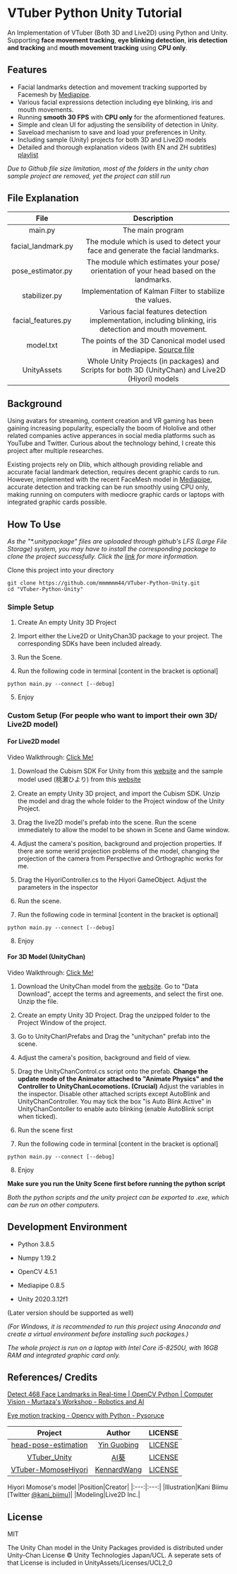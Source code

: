 # VTuber Python Unity Tutorial

An Implementation of VTuber (Both 3D and Live2D) using Python and Unity. Supporting **face movement tracking**, **eye blinking detection**, **iris detection and tracking** and **mouth movement tracking** using **CPU only**.

## Features
* Facial landmarks detection and movement tracking supported by Facemesh by [Mediapipe](https://github.com/google/mediapipe).
* Various facial expressions detection including eye blinking, iris and mouth movements.
* Running **smooth 30 FPS** with **CPU only** for the aformentioned features.
* Simple and clean UI for adjusting the sensibility of detection in Unity.
* Saveload mechanism to save and load your preferences in Unity.
* Including sample (Unity) projects for both 3D and Live2D models
* Detailed and thorough explanation videos (with EN and ZH subtitles) [playlist](https://www.youtube.com/playlist?list=PL624GOtU88c4J9rGy7ZWjeSkOvCvuavan)

*Due to Github file size limitation, most of the folders in the unity chan sample project are removed, yet the project can still run*

## File Explanation
|File|Description|
|:---:|:---:|
|main.py|The main program|
|facial_landmark.py|The module which is used to detect your face and generate the facial landmarks.|
|pose_estimator.py|The module which estimates your pose/ orientation of your head based on the landmarks.|
|stabilizer.py|Implementation of Kalman Filter to stabilize the values.|
|facial_features.py|Various facial features detection implementation, including blinking, iris detection and mouth movement.|
|model.txt|The points of the 3D Canonical model used in Mediapipe. [Source file](https://github.com/google/mediapipe/blob/master/mediapipe/modules/face_geometry/data/canonical_face_model.obj)|
|UnityAssets|Whole Unity Projects (in packages) and Scripts for both 3D (UnityChan) and Live2D (Hiyori) models|

## Background
Using avatars for streaming, content creation and VR gaming has been gaining increasing popularity, especially the boom of Hololive and other related companies active apperances in social media platforms such as YouTube and Twitter. Curious about the technology behind, I create this project after multiple researches.

Existing projects rely on Dlib, which although providing reliable and accurate facial landmark detection, requires decent graphic cards to run. However, implemented with the recent FaceMesh model in [Mediapipe](https://github.com/google/mediapipe), accurate detection and tracking can be run smoothly using CPU only, making running on computers with mediocre graphic cards or laptops with integrated graphic cards possible.

## How To Use
_As the "*.unitypackage" files are uploaded through github's LFS (Large File Storage) system, you may have to install the corresponding package to clone the project successfully. Click the [link](https://git-lfs.github.com/) for more information._

Clone this project into your directory

```
git clone https://github.com/mmmmmm44/VTuber-Python-Unity.git
cd "VTuber-Python-Unity"
```

### Simple Setup
1. Create An empty Unity 3D Project

2. Import either the Live2D or UnityChan3D package to your project. The corresponding SDKs have been included already.

3. Run the Scene.

4. Run the following code in terminal
[content in the bracket is optional]
```
python main.py --connect [--debug]
```

5. Enjoy


### Custom Setup (For people who want to import their own 3D/ Live2D model)

#### For Live2D model

Video Walkthrough: [Click Me!](https://youtu.be/3pBc9Wkzzos?t=30)

1. Download the Cubism SDK For Unity from this [website](https://www.live2d.com/download/cubism-sdk/) and the sample model used (桃瀬ひより) from this [website](https://www.live2d.com/download/sample-data/)

2. Create an empty Unity 3D project, and import the Cubism SDK. Unzip the model and drag the whole folder to the Project window of the Unity Project.

3. Drag the live2D model's prefab into the scene. Run the scene immediately to allow the model to be shown in Scene and Game window.

4. Adjust the camera's position, background and projection properties. If there are some werid projection problems of the model, changing the projection of the camera from Perspective and Orthographic works for me.

5. Drag the HiyoriController.cs to the Hiyori GameObject. Adjust the parameters in the inspector

6. Run the scene.

7. Run the following code in terminal
[content in the bracket is optional]
```
python main.py --connect [--debug]
```

8. Enjoy

#### For 3D Model (UnityChan)

Video Walkthrough: [Click Me!](https://youtu.be/V6Wd2kPNbPY?t=180)

1. Download the UnityChan model from the [website](https://unity-chan.com/). Go to "Data Download", accept the terms and agreements, and select the first one. Unzip the file.

2. Create an empty Unity 3D Project. Drag the unzipped folder to the Project Window of the project.

3. Go to UnityChan\Prefabs and Drag the "unitychan" prefab into the scene.

4. Adjust the camera's position, background and field of view.

5. Drag the UnityChanControl.cs script onto the prefab. __Change the update mode of the Animator attached to "Animate Physics" and the Controller to UnityChanLocomotions. (Crucial)__ Adjust the variables in the inspector. Disable other attached scripts except AutoBlink and UnityChanController. You may tick the box "is Auto Blink Active" in UnityChanContoller to enable auto blinking (enable AutoBlink script when ticked).

6. Run the scene first

7. Run the following code in terminal
[content in the bracket is optional]
```
python main.py --connect [--debug]
```

8. Enjoy

**Make sure you run the Unity Scene first before running the python script**

*Both the python scripts and the unity project can be exported to .exe, which can be run on other computers.*

## Development Environment
* Python 3.8.5
* Numpy 1.19.2
* OpenCV 4.5.1
* Mediapipe 0.8.5

* Unity 2020.3.12f1

(Later version should be supported as well)

*(For Windows, it is recommended to run this project using Anaconda and create a virtual environment before installing such packages.)*

*The whole project is run on a laptop with Intel Core i5-8250U, with 16GB RAM and integrated graphic card only.*


## References/ Credits

[Detect 468 Face Landmarks in Real-time | OpenCV Python | Computer Vision - Murtaza's Workshop - Robotics and AI](https://youtu.be/V9bzew8A1tc)

[Eye motion tracking - Opencv with Python - Pysoruce](https://youtu.be/kbdbZFT9NQI)

 | Project | Author | LICENSE |
 |:---:|:---:|:---:|
 | [head-pose-estimation](https://github.com/yinguobing/head-pose-estimation) | [Yin Guobing](https://github.com/yinguobing) | [LICENSE](https://github.com/yinguobing/head-pose-estimation/blob/master/LICENSE) |
 | [VTuber_Unity](https://github.com/kwea123/VTuber_Unity) | [AI葵](https://github.com/kwea123) | [LICENSE](https://github.com/kwea123/VTuber_Unity/blob/master/LICENSE) |
 |[VTuber-MomoseHiyori](https://github.com/KennardWang/VTuber-MomoseHiyori) |[KennardWang](https://github.com/KennardWang)|[LICENSE](https://github.com/KennardWang/VTuber-MomoseHiyori/blob/master/LICENSE)|

Hiyori Momose's model
|Position|Creator|
|:---:|:---:|
|Illustration|Kani Biimu [Twitter [@kani_biimu](https://twitter.com/kani_biimu)]|
|Modeling|Live2D Inc.|

## License
MIT

The Unity Chan model in the Unity Packages provided is distributed under Unity-Chan License © Unity Technologies Japan/UCL. A seperate sets of that License is included in UnityAssets/Licenses/UCL2_0
